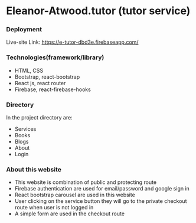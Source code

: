 # Eleanor-Atwood.tutor (tutor service)

### Deployment


Live-site Link: https://e-tutor-dbd3e.firebaseapp.com/

### Technologies(framework/library)
* HTML, CSS
* Bootstrap, react-bootstrap
* React js, react router
* Firebase, react-firebase-hooks

### Directory
In the project directory are: 
* Services
* Books
* Blogs
* About
* Login

### About this website
* This website is combination of public and protecting route
* Firebase authentication are used for email/password and google sign in
* React bootstrap carousel are used in this website
* User clicking on the service button they will go to the private checkout route when user is not logged in
* A simple form are used in the checkout route




